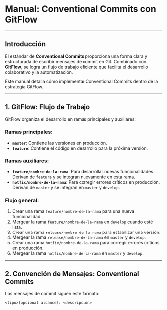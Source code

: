 # Manual: Conventional Commits con GitFlow

---

## **Introducción**

El estándar de **Conventional Commits** proporciona una forma clara y estructurada de escribir mensajes de commit en Git. Combinado con **GitFlow**, se logra un flujo de trabajo eficiente que facilita el desarrollo colaborativo y la automatización.

Este manual detalla cómo implementar Conventional Commits dentro de la estrategia GitFlow.

---

## **1. GitFlow: Flujo de Trabajo**

GitFlow organiza el desarrollo en ramas principales y auxiliares:

### **Ramas principales:**

- **`master`**: Contiene las versiones en producción.
- **`feature`**: Contiene el código en desarrollo para la próxima versión.

### **Ramas auxiliares:**

- **`feature/nombre-de-la-rama`**: Para desarrollar nuevas funcionalidades.  
    Derivan de `feature` y se integran nuevamente en esta rama.
- **`hotfix/nombre-de-la-rama`**: Para corregir errores críticos en producción.  
  Derivan de `master` y se integran en `master` y `develop`.

### **Flujo general:**

1. Crear una rama `feature/nombre-de-la-rama` para una nueva funcionalidad.
2. Mergear la rama `feature/nombre-de-la-rama` en `develop` cuando esté lista.
3. Crear una rama `release/nombre-de-la-rama` para estabilizar una versión.
4. Mergear la rama `release/nombre-de-la-rama` en `master` y `develop`.
5. Crear una rama `hotfix/nombre-de-la-rama` para corregir errores críticos en producción.
6. Mergear la rama `hotfix/nombre-de-la-rama` en `master` y `develop`.

---

## **2. Convención de Mensajes: Conventional Commits**

Los mensajes de commit siguen este formato:

```plaintext
<tipo>[opcional alcance]: <descripción>
```
